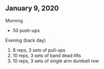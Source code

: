 ## January 9, 2020
Morning
- 50 push-ups

Evening (back day)
1. 8 reps, 3 sets of pull-ups
2. 10 reps, 3 sets of band dead lifts
3. 10 reps, 3 sets of single arm dumbell row
